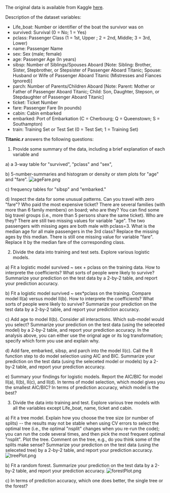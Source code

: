 The original data is available from Kaggle [here](http://www.kaggle.com/c/titanic-gettingStarted/data).

Description of the dataset variables:

- Life_boat: Number or identifier of the boat the survivor was on
- survived: Survival (0 = No; 1 = Yes)
- pclass: Passenger Class (1 = 1st, Upper ; 2 = 2nd, Middle; 3 = 3rd, Lower)
- name: Passenger Name
- sex: Sex (male; female)
- age: Passenger Age (In years)
- sibsp: Number of Siblings/Spouses Aboard [Note: Sibling: Brother, Sister, Stepbrother, or Stepsister of Passenger Aboard Titanic; Spouse: Husband or Wife of Passenger Aboard Titanic (Mistresses and Fiances Ignored)] 
- parch: Number of Parents/Children Aboard [Note: Parent: Mother or Father of Passenger Aboard Titanic; Child: Son, Daughter, Stepson, or Stepdaughter of Passenger Aboard Titanic]
- ticket: Ticket Number
- fare: Passenger Fare (In pounds)
- cabin: Cabin embarked
- embarked: Port of Embarkation (C = Cherbourg; Q = Queenstown; S = Southampton)
- train: Training Set or Test Set (0 = Test Set; 1 = Training Set)

**Titanic.r** answers the following questions:

1) Provide some summary of the data, including a brief explanation of each variable and

a) a 3-way table for "survived", "pclass" and "sex",

b) 5-number-summaries and histogram or density or stem plots for "age" and "fare".
![ageFare.png](https://github.com/shngli/Data-Analysis-R/blob/master/Titanic%20survival%20analytic%20prediction/ageFare.png)

c) frequency tables for "sibsp" and "embarked."

d) Inspect the data for some unusual patterns. Can you travel with zero "fare"? Who paid the most expensive ticket? There are several families (with more than 6 family members) on board; who are they? You can find some big travel groups (i.e., more than 5 persons share the same ticket). Who are they? There are still two missing values for variable "age". The two passengers with missing ages are both male with pclass=3. What is the median age for all male passengers in the 3rd class? Replace the missing ages by this median. There is still one missing value for variable "fare". Replace it by the median fare of the corresponding class. 

2) Divide the data into training and test sets. Explore various logistic models.

a) Fit a logistic model survived ~ sex + pclass on the training data. How to interprete the coefficients? What sorts of people were likely to survive? Summarize your prediction on the test data by a 2-by-2 table, and report your prediction accuracy.

b) Fit a logistic model survived ~ sex*pclass on the training. Compare model II(a) versus model II(b). How to interprete the coefficients? What sorts of people were likely to survive? Summarize your prediction on the test data by a 2-by-2 table, and report your prediction accuracy. 

c) Add age to model II(b). Consider all interactions. Which sub-model would you select? Summarize your prediction on the test data (using the seleceted model) by a 2-by-2 table, and report your prediction accuracy. In the analysis above, you can either use the orignal age or its log transformation; specify which form you use and explain why. 

d) Add fare, embarked, sibsp, and parch into the model II(c). Call the R function step to do model selection using AIC and BIC. Summarize your prediction on the test data (using the seleceted model or models) by a 2-by-2 table, and report your prediction accuracy. 

e) Summary your findings for logistic models. Report the AIC/BIC for model II(a), II(b), II(c), and II(d). In terms of model selection, which model gives you the smallest AIC/BIC? In terms of prediction accuracy, which model is the best? 

3) Divide the data into training and test. Explore various tree models with all the variables except Life_boat, name, ticket and cabin.

a) Fit a tree model. Explain how you choose the tree size (or number of splits) -- the results may not be stable when using CV errors to select the optimal tree (i.e., the optimal "nsplit" changes when you re-run the code); you can run the code several times, and then pick the most frequent optimal "nsplit". Plot the tree. Comment on the tree, e.g., do you think some of the splits make sense? Summarize your prediction on the test data (using the seleceted tree) by a 2-by-2 table, and report your prediction accuracy.
![treePlot.png](https://github.com/shngli/Data-Analysis-R/blob/master/Titanic%20survival%20analytic%20prediction/treePlot.png)

b) Fit a random forest. Summarize your prediction on the test data by a 2-by-2 table, and report your prediction accuracy. 
![forestPlot.png](https://github.com/shngli/Data-Analysis-R/blob/master/Titanic%20survival%20analytic%20prediction/forestPlot.png)

c) In terms of prediction accuracy, which one does better, the single tree or the forest?
